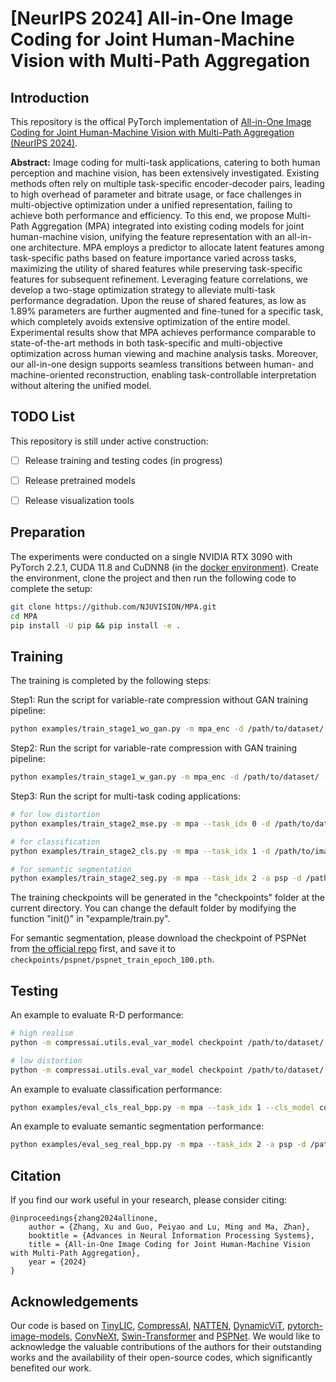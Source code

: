 # [NeurIPS 2024] All-in-One Image Coding for Joint Human-Machine Vision with Multi-Path Aggregation


## Introduction
This repository is the offical PyTorch implementation of [All-in-One Image Coding for Joint Human-Machine Vision with Multi-Path Aggregation (NeurIPS 2024)](https://www.arxiv.org/abs/2409.19660). 

**Abstract:**
Image coding for multi-task applications, catering to both human perception and machine vision, has been extensively investigated. Existing methods often rely on multiple task-specific encoder-decoder pairs, leading to high overhead of parameter and bitrate usage, or face challenges in multi-objective optimization under a unified representation, failing to achieve both performance and efficiency. To this end, we propose Multi-Path Aggregation (MPA) integrated into existing coding models for joint human-machine vision, unifying the feature representation with an all-in-one architecture. MPA employs a predictor to allocate latent features among task-specific paths based on feature importance varied across tasks, maximizing the utility of shared features while preserving task-specific features for subsequent refinement. Leveraging feature correlations, we develop a two-stage optimization strategy to alleviate multi-task performance degradation. Upon the reuse of shared features, as low as 1.89% parameters are further augmented and fine-tuned for a specific task, which completely avoids extensive optimization of the entire model. Experimental results show that MPA achieves performance comparable to state-of-the-art methods in both task-specific and multi-objective optimization across human viewing and machine analysis tasks. Moreover, our all-in-one design supports seamless transitions between human- and machine-oriented reconstruction, enabling task-controllable interpretation without altering the unified model.


## TODO List
This repository is still under active construction:
- [ ] Release training and testing codes (in progress)
- [ ] Release pretrained models
- [ ] Release visualization tools


## Preparation
The experiments were conducted on a single NVIDIA RTX 3090 with PyTorch 2.2.1, CUDA 11.8 and CuDNN8 (in the [docker environment](https://hub.docker.com/layers/pytorch/pytorch/2.2.1-cuda11.8-cudnn8-devel/images/sha256-5a0af47e17cb894f2654ee5bca6b88e795073bc72bd3d3890a843da4d1e04436?context=explore)). Create the environment, clone the project and then run the following code to complete the setup:
```bash
git clone https://github.com/NJUVISION/MPA.git
cd MPA
pip install -U pip && pip install -e .
```


## Training
The training is completed by the following steps:

Step1: Run the script for variable-rate compression without GAN training pipeline:
```bash
python examples/train_stage1_wo_gan.py -m mpa_enc -d /path/to/dataset/ --epochs 400 -lr 1e-4 --batch_size 8 --cuda --save
```

Step2: Run the script for variable-rate compression with GAN training pipeline:
```bash
python examples/train_stage1_w_gan.py -m mpa_enc -d /path/to/dataset/ --epochs 400 -lr 1e-4 -lrd 1e-4 --batch_size 8 --cuda --save --pretrained /path/to/step1/checkpoint.pth.tar
```

Step3: Run the script for multi-task coding applications:
```bash
# for low distortion
python examples/train_stage2_mse.py -m mpa --task_idx 0 -d /path/to/dataset/ --epochs 200 -lr 1e-4 --batch_size 8 --cuda --save --pretrained /path/to/step2/checkpoint.pth.tar

# for classification
python examples/train_stage2_cls.py -m mpa --task_idx 1 -d /path/to/imagenet-1k/ --epochs 4 -lr 1e-4 --batch_size 8 --cuda --save --pretrained /path/to/step2/checkpoint.pth.tar

# for semantic segmentation
python examples/train_stage2_seg.py -m mpa --task_idx 2 -a psp -d /path/to/ade20k/ --epochs 200 -lr 1e-4 --batch_size 8 --cuda --save --pretrained /path/to/step2/checkpoint.pth.tar
```

The training checkpoints will be generated in the "checkpoints" folder at the current directory. You can change the default folder by modifying the function "init()" in "expample/train.py".

For semantic segmentation, please download the checkpoint of PSPNet from [the official repo](https://github.com/hszhao/semseg) first, and save it to `checkpoints/pspnet/pspnet_train_epoch_100.pth`.


## Testing
An example to evaluate R-D performance:
```bash
# high realism
python -m compressai.utils.eval_var_model checkpoint /path/to/dataset/ -a mpa -p ./path/to/step3/checkpoint.pth.tar --cuda --task_idx 0 --q_task 1 --save /path/to/save_dir/

# low distortion
python -m compressai.utils.eval_var_model checkpoint /path/to/dataset/ -a mpa -p ./path/to/step3/checkpoint.pth.tar --cuda --task_idx 0 --q_task 8 --save /path/to/save_dir/
```

An example to evaluate classification performance:
```bash
python examples/eval_cls_real_bpp.py -m mpa --task_idx 1 --cls_model convnext_tiny -d /path/to/imagenet-1k/ --test_batch_size 16 --cuda --save --pretrained ./path/to/step3/checkpoint.pth.tar --q_task 8 --real_bpp
```

An example to evaluate semantic segmentation performance:
```bash
python examples/eval_seg_real_bpp.py -m mpa --task_idx 2 -a psp -d /path/to/ade20k/ --test_batch_size 16 --cuda --save --pretrained ./path/to/step3/checkpoint.pth.tar --q_task 8 --real_bpp
```


## Citation
If you find our work useful in your research, please consider citing:
```
@inproceedings{zhang2024allinone,
    author = {Zhang, Xu and Guo, Peiyao and Lu, Ming and Ma, Zhan},
    booktitle = {Advances in Neural Information Processing Systems},
    title = {All-in-One Image Coding for Joint Human-Machine Vision with Multi-Path Aggregation},
    year = {2024}
}
```


## Acknowledgements
Our code is based on [TinyLIC](https://github.com/lumingzzz/TinyLIC), [CompressAI](https://github.com/InterDigitalInc/CompressAI), [NATTEN](https://github.com/SHI-Labs/NATTEN), [DynamicViT](https://github.com/raoyongming/DynamicViT), [pytorch-image-models](https://github.com/rwightman/pytorch-image-models), [ConvNeXt](https://github.com/facebookresearch/ConvNeXt), [Swin-Transformer](https://github.com/microsoft/Swin-Transformer) and [PSPNet](https://github.com/hszhao/PSPNet). We would like to acknowledge the valuable contributions of the authors for their outstanding works and the availability of their open-source codes, which significantly benefited our work.
